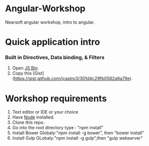 # Angular-Workshop
Nearsoft angular workshop, intro to angular.



# Quick application intro
### Built in Directives, Data binding, & Filters
1. Open [JS Bin](http://jsbin.com/).
2. Copy this [Gist] (https://gist.github.com/jcastro3/301d4c29fb0582a9a79e).


# Workshop requirements
1. Text editor or IDE or your choice
2. Have [Node](https://nodejs.org/) installed.
3. Clone this repo.
4. Go into the root directory type : "npm install"
5. Install Bower Globaly:"npm install -g bower", then  "bower install"
6. Install Gulp GLobaly:"npm install -g gulp",then  "gulp webserver"
